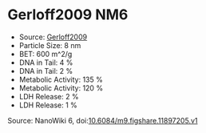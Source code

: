 <a name="material" />

# Gerloff2009 NM6
<script type="application/ld+json">
  {
    "@context": "https://schema.org/",
    "@type": "ChemicalSubstance",
    "@id": "https://egonw.github.io/nanowiki/nanowiki155.html#material",
    "http://purl.org/dc/terms/conformsTo":
      {
        "@type": "CreativeWork",
        "@id": "https://bioschemas.org/profiles/ChemicalSubstance/0.4-RELEASE/"
      },
    "identfier": "155",
    "name": "Gerloff2009 NM6",
    "url": "https://egonw.github.io/nanowiki/nanowiki155.html#material",
    "sameAs": "http://127.0.0.1/mediawiki/index.php/Special:URIResolver/Gerloff2009_NM6"
  }
</script>


* Source: [Gerloff2009](articleGerloff2009.md)
* Particle Size: 8 nm
* BET: 600 m^2/g
* DNA in Tail: 4 %
* DNA in Tail: 2 %
* Metabolic Activity: 135 %
* Metabolic Activity: 120 %
* LDH Release: 2 %
* LDH Release: 1 %


Source: NanoWiki 6, doi:[10.6084/m9.figshare.11897205.v1](https://doi.org/10.6084/m9.figshare.11897205.v1)
